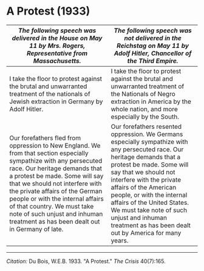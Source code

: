 <!--
title:   A Protest
author:  Du Bois, W.E.B.
journal: The Crisis
year:    1933
volume:  40
issue:   7
pages:   165
-->
# A Protest (1933)



| *The following speech was delivered in the House on May 11 by Mrs. Rogers, Representative from Massachusetts.*  | *The following speech was not delivered in the Reichstag on May 11 by Adolf Hitler, Chancellor of the Third Empire.* |
|-------------|-------------|
| I take the floor to protest against the brutal and unwarranted treatment of the nationals of Jewish extraction in Germany by Adolf Hitler. | I take the floor to protest against the brutal and unwarranted treatment of the Nationals of Negro extraction in America by the whole nation, and more especially by the South. |
| Our forefathers fled from oppression to New England. We from that section especially sympathize with any persecuted race. Our heritage demands that a protest be made. Some will say that we should not interfere with the private affairs of the German people or with the internal affairs of that country. We must take note of such unjust and inhuman treatment as has been dealt out in Germany of late. | Our forefathers resented oppression. We Germans especially sympathize with any persecuted race. Our heritage demands that a protest be made. Some will say that we should not interfere with the private affairs of the American people, or with the internal affairs of the United States. We must take note of such unjust and inhuman treatment as has been dealt out by America for many years. |
_________________
*Citation:* Du Bois, W.E.B. 1933. "A Protest." *The Crisis* 40(7):165.

